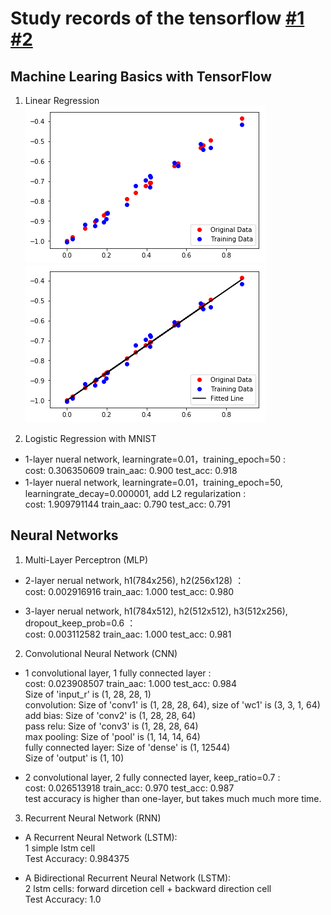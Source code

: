 Study records of the tensorflow [#1](https://github.com/sjchoi86/Tensorflow-101) [#2](https://github.com/aymericdamien/TensorFlow-Examples)
======

## Machine Learing Basics with TensorFlow
1. Linear Regression <br>
![](https://github.com/ddddwy/TensorFlow-learning/raw/master/images/linear_regression1.png)<br>
![](https://github.com/ddddwy/TensorFlow-learning/raw/master/images/linear_regression2.png)<br>

2. Logistic Regression with MNIST<br>
* 1-layer nueral network, learningrate=0.01，training_epoch=50 :<br>
		cost: 0.306350609 train_aac: 0.900 test_acc: 0.918<br>
* 1-layer nueral network, learningrate=0.01，training_epoch=50, learningrate_decay=0.000001, add L2 regularization :<br>
		cost: 1.909791144 train_aac: 0.790 test_acc: 0.791<br>

		
## Neural Networks	
1. Multi-Layer Perceptron (MLP)
* 2-layer nerual network, h1(784x256), h2(256x128) ：<br>
		cost: 0.002916916 train_aac: 1.000 test_acc: 0.980<br>

* 3-layer nerual network, h1(784x512), h2(512x512), h3(512x256), dropout_keep_prob=0.6 ：<br>
		cost: 0.003112582 train_aac: 1.000 test_acc: 0.981<br>

		
2. Convolutional Neural Network (CNN)
* 1 convolutional layer, 1 fully connected layer :<br>
		cost: 0.023908507 train_aac: 1.000  test_acc: 0.984<br>
		Size of 'input_r' is (1, 28, 28, 1)<br>
		convolution: Size of 'conv1' is (1, 28, 28, 64), size of 'wc1' is (3, 3, 1, 64)<br>
		add bias: Size of 'conv2' is (1, 28, 28, 64)<br>
		pass relu: Size of 'conv3' is (1, 28, 28, 64)<br>
		max pooling: Size of 'pool' is (1, 14, 14, 64)<br>
		fully connected layer: Size of 'dense' is (1, 12544)<br>
		Size of 'output' is (1, 10)<br>

* 2 convolutional layer, 2 fully connected layer, keep_ratio=0.7 :<br>
		cost: 0.026513918 train_acc: 0.970 test_acc: 0.987<br>
		test accuracy is higher than one-layer, but takes much much more time.<br>

		
3. Recurrent Neural Network (RNN)
* A Recurrent Neural Network (LSTM): <br>
		1 simple lstm cell <br>
		Test Accuracy: 0.984375<br>

* A Bidirectional Recurrent Neural Network (LSTM):<br>
		2 lstm cells: forward dircetion cell + backward direction cell <br>
		Test Accuracy: 1.0<br>
